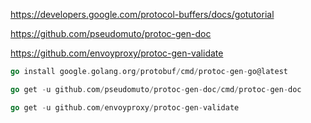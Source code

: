 
https://developers.google.com/protocol-buffers/docs/gotutorial

https://github.com/pseudomuto/protoc-gen-doc

https://github.com/envoyproxy/protoc-gen-validate

```` go
go install google.golang.org/protobuf/cmd/protoc-gen-go@latest

go get -u github.com/pseudomuto/protoc-gen-doc/cmd/protoc-gen-doc

go get -u github.com/envoyproxy/protoc-gen-validate
